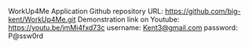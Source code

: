 WorkUp4Me Application
Github repository URL: https://github.com/big-kent/WorkUp4Me.git
Demonstration link on Youtube: https://youtu.be/jmMi4fxd73c
username: Kent3@gmail.com
password: P@ssw0rd
